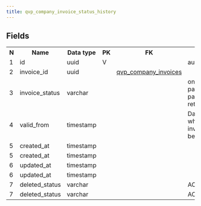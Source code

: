 ```yaml
---
title: qvp_company_invoice_status_history 
---
```


## Fields

<table style="width: 100%">
    <colgroup>
       <col span="1" style="width: 3%;"/>
       <col span="1" style="width: 12%;"/>
       <col span="1" style="width: 10%;"/>
       <col span="1" style="width: 3%;"/>
       <col span="1" style="width: 12%;"/>
       <col span="1" style="width: 60%;"/>
    </colgroup>
  <tr>
    <th>N</th>
    <th>Name</th>
    <th>Data type</th>
    <th>PK</th>
    <th>FK</th>
    <th>Description</th>
  </tr>
<tr><td>1</td><td>id</td><td>uuid</td><td>V</td><td></td><td>autoinc</td></tr>
<tr><td>2</td><td>invoice_id</td><td>uuid</td><td></td><td><a href="qvp_company_invoices.md">qvp_company_invoices</a></td><td></td></tr>
<tr><td>3</td><td>invoice_status</td><td>varchar</td><td></td><td></td><td>one of: not_sent, paid, payment_pending, returned, waiting.</td></tr>
<tr><td>4</td><td>valid_from</td><td>timestamp</td><td></td><td></td><td>Date and time when invoice_status became valid</td></tr>
<tr><td>5</td><td>created_at</td><td>timestamp</td><td></td><td></td><td></td></tr>
<tr><td>5</td><td>created_at</td><td>timestamp</td><td></td><td></td><td></td></tr>
<tr><td>6</td><td>updated_at</td><td>timestamp</td><td></td><td></td><td></td></tr>
<tr><td>6</td><td>updated_at</td><td>timestamp</td><td></td><td></td><td></td></tr>
<tr><td>7</td><td>deleted_status</td><td>varchar</td><td></td><td></td><td>ACTIVE, DELETED</td></tr>
<tr><td>7</td><td>deleted_status</td><td>varchar</td><td></td><td></td><td>ACTIVE, DELETED</td></tr>

</table>